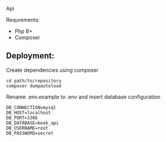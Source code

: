 <p> Api </p>

<p>
    Requrements:
    <ul>
    <li>Php 8+ </li>
    <li> Composer</li>
    </ul>
</p>
<h2>Deployment:</h2>

Create dependencies using composer
```
cd path/to/repository
composer dumpautoload
```
Rename .env.example to .env and insert database configuration
```
DB_CONNECTION=mysql
DB_HOST=localhost   
DB_PORT=3306
DB_DATABASE=book_api
DB_USERNAME=root
DB_PASSWORD=secret
```

